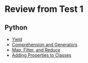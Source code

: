 # Review from Test 1
## Python
- [Yield]((../test-1/python/functions/yield.py))
- [Comprehension and Generators](../test-1/python/functions/comprehension_and_generators.py)
- [Map, Filter, and Reduce](../test-1/python/functions/map-filter-reduce.py)
- [Adding Properties to Classes](../test-1/python/structures/add_properties.py)
